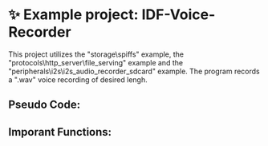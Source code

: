 # ✨ Example project: IDF-Voice-Recorder
This project utilizes the "storage\spiffs" example, the "protocols\http_server\file_serving" example and the "peripherals\i2s\i2s_audio_recorder_sdcard" example.
The program records a ".wav" voice recording of desired lengh. 

## Pseudo Code:


## Imporant Functions:
